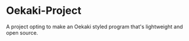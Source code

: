 # Oekaki-Project
A project opting to make an Oekaki styled program that's lightweight and open source. 

